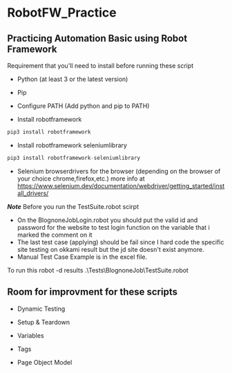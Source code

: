 # RobotFW_Practice

## Practicing Automation Basic using Robot Framework

Requirement that you'll need to install before running these script

- Python (at least 3 or the latest version)

- Pip

- Configure PATH (Add python and pip to PATH)

- Install robotframework
 ```python 
 pip3 install robotframework
 ```
- Install robotframework seleniumlibrary
 ```python 
 pip3 install robotframework-seleniumlibrary
 ```
- Selenium browserdrivers for the browser (depending on the browser of your choice chrome,firefox,etc.) more info at https://www.selenium.dev/documentation/webdriver/getting_started/install_drivers/


**_Note_** Before you run the TestSuite.robot scirpt


- On the BlognoneJobLogin.robot you should put the valid id and password for the website to test login function on the variable that i marked the comment on it
- The last test case (applying) should be fail since I hard code the specific site testing on okkami result but the jd site doesn't exist anymore.
- Manual Test Case Example is in the excel file.

To run this
robot -d results .\Tests\BlognoneJob\TestSuite.robot

## Room for improvment for these scripts

- Dynamic Testing

- Setup & Teardown

- Variables

- Tags

- Page Object Model
